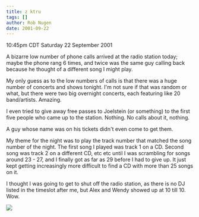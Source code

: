 ```yaml
---
title: z ktru
tags: []
author: Rob Nugen
date: 2001-09-22
---
```


<title></title>
<p class=date>10:45pm CDT Saturday 22 September 2001</p>

<p>A bizarre low number of phone calls arrived at the radio station
today; maybe the phone rang 6 times, and twice was the same guy
calling back because he thought of a different song I might play.</p>

<p>My only guess as to the low numbers of calls is that there was a
huge number of concerts and shows tonight.  I'm not sure if that was
random or what, but there were two big overnight concerts, each
featuring like 20 band/artists.  Amazing.</p>

<p>I even tried to give away free passes to Joelstein (or something)
to the first five people who came up to the station.  Nothing.  No
calls about it, nothing.</p>

<p>A guy whose name was on his tickets didn't even come to get them.</p>

<p>My theme for the night was to play the track number that matched
the song number of the night.  The first song I played was track 1 on
a CD.  Second song was track 2 on a different CD, etc etc until I was
scrambling for songs around 23 - 27, and I finally got as far as 29
before I had to give up.  It just kept getting increasingly more
difficult to find a CD with more than 25 songs on it.</p>

<p>I thought I was going to get to shut off the radio station, as
there is no DJ listed in the timeslot after me, but Alex and Wendy
showed up at 10 till 10.  Wow.</p>

<p><img src='/images/rob/wL-ROB.gif'/></p>

